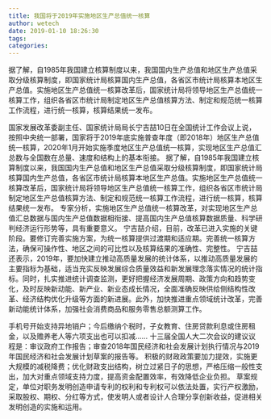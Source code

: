 ```yaml
---
title: 我国将于2019年实施地区生产总值统一核算
author: wetech
date: 2019-01-10 18:26:30
tags: 
categories: 
---
```

据了解，自1985年我国建立核算制度以来，我国国内生产总值和地区生产总值采取分级核算制度，即国家统计局核算国内生产总值，各省区市统计局核算本地区生产总值。实施地区生产总值统一核算改革后，国家统计局将领导地区生产总值统一核算工作，组织各省区市统计局制定地区生产总值核算方法、制定和规范统一核算工作流程，进行统一核算，核算结果统一发布。
<!-- more -->
国家发展改革委副主任、国家统计局局长宁吉喆10日在全国统计工作会议上说，按照中央统一部署，国家将于2019年底实施普查年度（即2018年）地区生产总值统一核算，2020年1月开始实施季度地区生产总值统一核算，实现地区生产总值汇总数与全国数在总量、速度和结构上的基本衔接。
据了解，自1985年我国建立核算制度以来，我国国内生产总值和地区生产总值采取分级核算制度，即国家统计局核算国内生产总值，各省区市统计局核算本地区生产总值。实施地区生产总值统一核算改革后，国家统计局将领导地区生产总值统一核算工作，组织各省区市统计局制定地区生产总值核算方法、制定和规范统一核算工作流程，进行统一核算，核算结果统一发布。
专家分析，实施地区生产总值统一核算改革，对实现地区生产总值汇总数据与国内生产总值数据相衔接、提高国内生产总值核算数据质量、科学研判经济运行形势等，具有重要意义。
宁吉喆介绍，目前，改革已进入实施的关键阶段。要修订完善实施方案，为统一核算提供过渡期和适应期。完善统一核算方法，确保可操作性、地区之间的可比性以及核算结果的准确性、完整性。
宁吉喆还表示，2019年，要加快建立推动高质量发展的统计体系，以推动高质量发展的主要指标为基础，适当充实反映发展综合质量效益和新发展理念落实情况的统计指标。同时，扎实推进统计调查监测，更好把握经济发展周期、政策方向和趋势变化，及时反映新动能、新产业、新业态成长情况，全面准确反映供给侧结构性改革、经济结构优化升级等方面的新进展。此外，加快推进重点领域统计改革，完善新动能统计体系，加强社会消费商品和服务零售总额测算工作。
 
 
手机号开始支持异地销户；今后缴纳个税时，子女教育、住房贷款利息或住房租金，以及赡养老人等六项支出也可以扣减……
十三届全国人大二次会议的建议议程是：审议政府工作报告；审查2018年国民经济和社会发展计划执行情况与2019年国民经济和社会发展计划草案的报告等。
积极的财政政策要加力提效，实施更大规模的减税降费；优化财政支出结构，树立过紧日子的思想，严格压缩一般性支出，加大对重点领域支持力度，提高资金配置效率，有效降低企业负担。
草案规定，单位对职务发明创造申请专利的权利和专利权可以依法处置，实行产权激励，采取股权、期权、分红等方式，使发明人或者设计人合理分享创新收益，促进相关发明创造的实施和运用。
